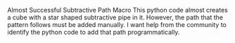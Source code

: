 Almost Successful Subtractive Path Macro
This python code almost creates a cube with a star shaped subtractive pipe in it.  However, the path that the pattern follows must be added manually.  I want help from the community to identify the python code to add that path programmatically.

